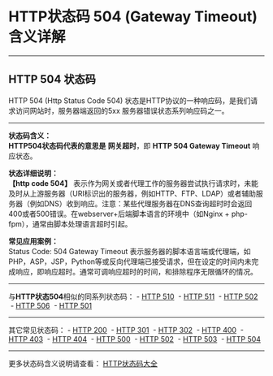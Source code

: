 # HTTP状态码 504 (Gateway Timeout) 含义详解

---

## HTTP 504 状态码

HTTP 504 (Http Status Code 504) 状态是HTTP协议的一种响应码，是我们请求访问网站时，服务器端返回的5xx 服务器错误状态系列响应码之一。

---

**状态码含义：**  
**HTTP504状态码代表的意思是** **网关超时**，即 **HTTP 504 Gateway Timeout** 响应状态。

**状态详细说明：**  
**【http code 504】** 表示作为网关或者代理工作的服务器尝试执行请求时，未能及时从上游服务器（URI标识出的服务器，例如HTTP、FTP、LDAP）或者辅助服务器（例如DNS）收到响应。注意：某些代理服务器在DNS查询超时时会返回400或者500错误。在webserver+后端脚本语言的环境中（如Nginx + php-fpm），通常由脚本处理语言超时引起。

**常见应用案例：**  
Status Code: 504 Gateway Timeout 表示服务器的脚本语言端或代理端，如PHP，ASP，JSP，Python等或反向代理端已接受请求，但在设定的时间内未完成响应，即响应超时。通常可调响应超时的时间，和排除程序无限循环的情况。

  

---

与**HTTP状态504**相似的同系列状态码： - [HTTP 510](https://seo.juziseo.com/doc/http_code/510 "HTTP 510详细说明")
 - [HTTP 511](https://seo.juziseo.com/doc/http_code/511 "HTTP 511详细说明")
 - [HTTP 502](https://seo.juziseo.com/doc/http_code/502 "HTTP 502详细说明")
 - [HTTP 506](https://seo.juziseo.com/doc/http_code/506 "HTTP 506详细说明")
 - [HTTP 501](https://seo.juziseo.com/doc/http_code/501 "HTTP 501详细说明")

---

其它常见状态码： - [HTTP 200](https://seo.juziseo.com/doc/http_code/200 "HTTP 200详细说明")
 - [HTTP 301](https://seo.juziseo.com/doc/http_code/301 "HTTP 301详细说明")
 - [HTTP 302](https://seo.juziseo.com/doc/http_code/302 "HTTP 302详细说明")
 - [HTTP 400](https://seo.juziseo.com/doc/http_code/400 "HTTP 400详细说明")
 - [HTTP 403](https://seo.juziseo.com/doc/http_code/403 "HTTP 403详细说明")
 - [HTTP 404](https://seo.juziseo.com/doc/http_code/404 "HTTP 404详细说明")
 - [HTTP 500](https://seo.juziseo.com/doc/http_code/500 "HTTP 500详细说明")
 - [HTTP 502](https://seo.juziseo.com/doc/http_code/502 "HTTP 502详细说明")
 - [HTTP 503](https://seo.juziseo.com/doc/http_code/503 "HTTP 503详细说明")
 - [HTTP 504](https://seo.juziseo.com/doc/http_code/504 "HTTP 504详细说明")

---

更多状态码含义说明请查看： [HTTP状态码大全](https://seo.juziseo.com/doc/http_code/)